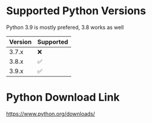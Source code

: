# Supported Python Versions

Python 3.9 is mostly prefered, 3.8 works as well

| Version | Supported          |
| ------- | ------------------ |
| 3.7.x   | :x: |
| 3.8.x   | :white_check_mark: |
| 3.9.x   | :white_check_mark: |

# Python Download Link

https://www.python.org/downloads/
